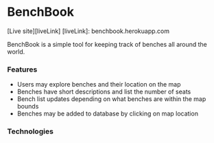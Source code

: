 # BenchBook
[Live site][liveLink]
[liveLink]: benchbook.herokuapp.com

BenchBook is a simple tool for keeping track of benches all around the world.

### Features
- Users may explore benches and their location on the map
- Benches have short descriptions and list the number of seats
- Bench list updates depending on what benches are within the map bounds
- Benches may be added to database by clicking on map location

### Technologies
